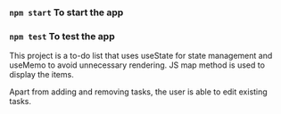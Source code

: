 ### `npm start` To start the app

### `npm test` To test the app

This project is a to-do list that uses useState for state management and useMemo to avoid unnecessary rendering. JS map method is used to display the items.

Apart from adding and removing tasks, the user is able to edit existing tasks.
